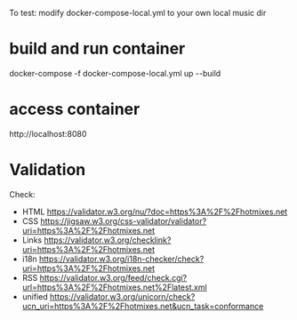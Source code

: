 To test: modify docker-compose-local.yml to your own local music dir

# build and run container

docker-compose -f docker-compose-local.yml up --build

# access container

http://localhost:8080

# Validation

Check:
- HTML https://validator.w3.org/nu/?doc=https%3A%2F%2Fhotmixes.net
- CSS https://jigsaw.w3.org/css-validator/validator?uri=https%3A%2F%2Fhotmixes.net
- Links https://validator.w3.org/checklink?uri=https%3A%2F%2Fhotmixes.net
- i18n https://validator.w3.org/i18n-checker/check?uri=https%3A%2F%2Fhotmixes.net
- RSS https://validator.w3.org/feed/check.cgi?url=https%3A%2F%2Fhotmixes.net%2Flatest.xml
- unified https://validator.w3.org/unicorn/check?ucn_uri=https%3A%2F%2Fhotmixes.net&ucn_task=conformance
